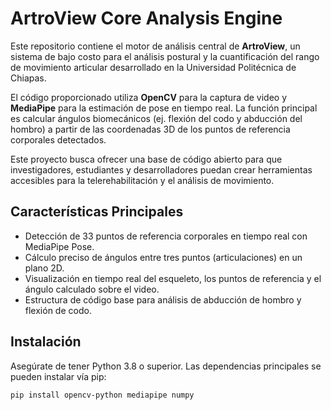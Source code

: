 # ArtroView Core Analysis Engine

Este repositorio contiene el motor de análisis central de **ArtroView**, un sistema de bajo costo para el análisis postural y la cuantificación del rango de movimiento articular desarrollado en la Universidad Politécnica de Chiapas.

El código proporcionado utiliza **OpenCV** para la captura de video y **MediaPipe** para la estimación de pose en tiempo real. La función principal es calcular ángulos biomecánicos (ej. flexión del codo y abducción del hombro) a partir de las coordenadas 3D de los puntos de referencia corporales detectados.

Este proyecto busca ofrecer una base de código abierto para que investigadores, estudiantes y desarrolladores puedan crear herramientas accesibles para la telerehabilitación y el análisis de movimiento.

## Características Principales

-   Detección de 33 puntos de referencia corporales en tiempo real con MediaPipe Pose.
-   Cálculo preciso de ángulos entre tres puntos (articulaciones) en un plano 2D.
-   Visualización en tiempo real del esqueleto, los puntos de referencia y el ángulo calculado sobre el video.
-   Estructura de código base para análisis de abducción de hombro y flexión de codo.

## Instalación

Asegúrate de tener Python 3.8 o superior. Las dependencias principales se pueden instalar vía pip:

```bash
pip install opencv-python mediapipe numpy
